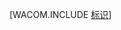 <properties linkid="dev-net-fundamentals-identity" urlDisplayName="Identity" pageTitle="Azure Identity" metaKeywords="Azure identity, Azure Active Directory, Azure AD, cloud identity ad, cloud active directory" description="Learn about using Active Directory in Azure." metaCanonical="" services="active-directory" documentationCenter=".NET" title="" authors="" solutions="" manager="" editor="" />

[WACOM.INCLUDE [标识](../includes/identity.md)]

  [标识]: ../includes/identity.md
